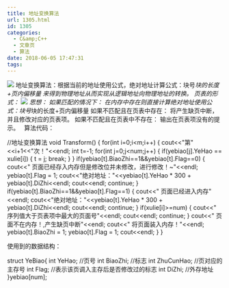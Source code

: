```yaml
---
title: 地址变换算法
url: 1305.html
id: 1305
categories:
  - C&amp;C++
  - 文章页
  - 算法
date: 2018-06-05 17:47:31
tags:
---
```


![](http://47.100.4.8/wp-content/uploads/2018/06/QQ图片20180605173814.png) 地址变换算法：根据当前的地址使用公式，绝对地址计算公式：块号*块的长度+页内偏移量 来得到物理地址从而实现从逻辑地址向物理地址的转换。 页表的形式： ![](http://47.100.4.8/wp-content/uploads/2018/06/QQ图片20180605174311.png) 思想： 如果匹配的情况下： 在内存中存在则直接计算绝对地址使用公式：块号*块的长度+页内偏移量 如果不匹配且在页表中存在： 将产生缺页中断，并且修改对应的页表项。 如果不匹配且在页表中不存在： 输出在页表项没有的提示。   算法代码：

//地址变换算法
void Transform()
{
    for(int i=0;i<m;i++)
    {
        cout<<"第"<<i+1<<"次！"<<endl;
        int t=-1;
        for(int j=0;j<num;j++)
        {
            if(yebiao\[j\].YeHao == xulie\[i\])
            {
                t = j;
                break;
            }
        }
        if(yebiao\[t\].BiaoZhi==1&&yebiao\[t\].Flag==0)
        {
            cout<<"    页面已经存入内存但是修改位并未修改，进行修改！~"<<endl;
            yebiao\[t\].Flag = 1;
            cout<<"绝对地址："<<yebiao\[t\].YeHao * 300 + yebiao\[t\].DiZhi<<endl;
            cout<<endl;
            continue;
        }
        if(yebiao\[t\].BiaoZhi==1&&yebiao\[t\].Flag==1)
        {
            cout<<"    页面已经进入内存"<<endl;
            cout<<"绝对地址："<<yebiao\[t\].YeHao * 300 + yebiao\[t\].DiZhi<<endl;
            cout<<endl;
            continue;
        }
        if(xulie\[i\]>=num)
        {
            cout<<"    序列值大于页表项中最大的页面号"<<endl;
            cout<<endl;
            continue;
        }
        cout<<"    页面不在内存！,产生缺页中断"<<endl;
        cout<<"    将页面装入内存！"<<endl;
        yebiao\[t\].BiaoZhi = 1;
        yebiao\[t\].Flag = 1;
        cout<<endl;
    }
}

使用到的数据结构：

struct YeBiao{
    int YeHao; //页号
    int BiaoZhi; //标志
    int ZhuCunHao; //页对应的主存号
    int Flag; //表示该页调入主存后是否修改过的标志
    int DiZhi;  //外存地址
}yebiao\[num\];